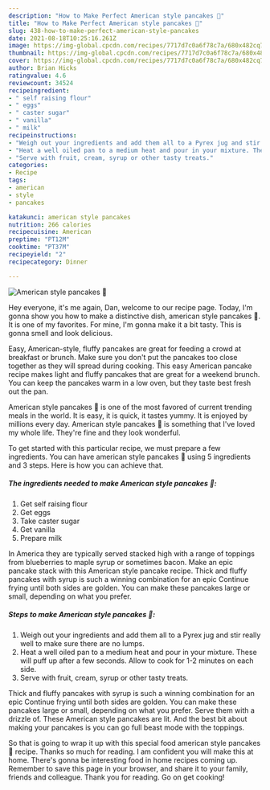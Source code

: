 ```yaml
---
description: "How to Make Perfect American style pancakes 🥞"
title: "How to Make Perfect American style pancakes 🥞"
slug: 438-how-to-make-perfect-american-style-pancakes
date: 2021-08-18T10:25:16.261Z
image: https://img-global.cpcdn.com/recipes/7717d7c0a6f78c7a/680x482cq70/american-style-pancakes-recipe-main-photo.jpg
thumbnail: https://img-global.cpcdn.com/recipes/7717d7c0a6f78c7a/680x482cq70/american-style-pancakes-recipe-main-photo.jpg
cover: https://img-global.cpcdn.com/recipes/7717d7c0a6f78c7a/680x482cq70/american-style-pancakes-recipe-main-photo.jpg
author: Brian Hicks
ratingvalue: 4.6
reviewcount: 34524
recipeingredient:
- " self raising flour"
- " eggs"
- " caster sugar"
- " vanilla"
- " milk"
recipeinstructions:
- "Weigh out your ingredients and add them all to a Pyrex jug and stir really well to make sure there are no lumps."
- "Heat a well oiled pan to a medium heat and pour in your mixture. These will puff up after a few seconds. Allow to cook for 1-2 minutes on each side."
- "Serve with fruit, cream, syrup or other tasty treats."
categories:
- Recipe
tags:
- american
- style
- pancakes

katakunci: american style pancakes 
nutrition: 266 calories
recipecuisine: American
preptime: "PT12M"
cooktime: "PT37M"
recipeyield: "2"
recipecategory: Dinner

---
```



![American style pancakes 🥞](https://img-global.cpcdn.com/recipes/7717d7c0a6f78c7a/680x482cq70/american-style-pancakes-recipe-main-photo.jpg)

Hey everyone, it's me again, Dan, welcome to our recipe page. Today, I'm gonna show you how to make a distinctive dish, american style pancakes 🥞. It is one of my favorites. For mine, I'm gonna make it a bit tasty. This is gonna smell and look delicious.

Easy, American-style, fluffy pancakes are great for feeding a crowd at breakfast or brunch. Make sure you don&#39;t put the pancakes too close together as they will spread during cooking. This easy American pancake recipe makes light and fluffy pancakes that are great for a weekend brunch. You can keep the pancakes warm in a low oven, but they taste best fresh out the pan.

American style pancakes 🥞 is one of the most favored of current trending meals in the world. It is easy, it is quick, it tastes yummy. It is enjoyed by millions every day. American style pancakes 🥞 is something that I've loved my whole life. They're fine and they look wonderful.


To get started with this particular recipe, we must prepare a few ingredients. You can have american style pancakes 🥞 using 5 ingredients and 3 steps. Here is how you can achieve that.

<!--inarticleads1-->

##### The ingredients needed to make American style pancakes 🥞:

1. Get  self raising flour
1. Get  eggs
1. Take  caster sugar
1. Get  vanilla
1. Prepare  milk


In America they are typically served stacked high with a range of toppings from blueberries to maple syrup or sometimes bacon. Make an epic pancake stack with this American style pancake recipe. Thick and fluffy pancakes with syrup is such a winning combination for an epic Continue frying until both sides are golden. You can make these pancakes large or small, depending on what you prefer. 

<!--inarticleads2-->

##### Steps to make American style pancakes 🥞:

1. Weigh out your ingredients and add them all to a Pyrex jug and stir really well to make sure there are no lumps.
1. Heat a well oiled pan to a medium heat and pour in your mixture. These will puff up after a few seconds. Allow to cook for 1-2 minutes on each side.
1. Serve with fruit, cream, syrup or other tasty treats.


Thick and fluffy pancakes with syrup is such a winning combination for an epic Continue frying until both sides are golden. You can make these pancakes large or small, depending on what you prefer. Serve them with a drizzle of. These American style pancakes are lit. And the best bit about making your pancakes is you can go full beast mode with the toppings. 

So that is going to wrap it up with this special food american style pancakes 🥞 recipe. Thanks so much for reading. I am confident you will make this at home. There's gonna be interesting food in home recipes coming up. Remember to save this page in your browser, and share it to your family, friends and colleague. Thank you for reading. Go on get cooking!
